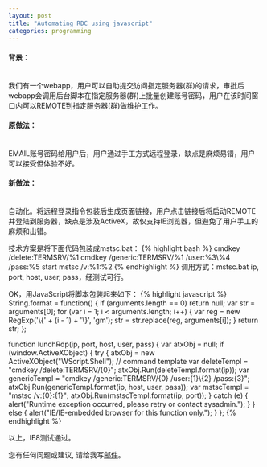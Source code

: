 ```yaml
---
layout: post
title: "Automating RDC using javascript"
categories: programming
---
```

#### 背景：
<br />
我们有一个webapp，用户可以自助提交访问指定服务器(群)的请求，审批后webapp会调用后台脚本在指定服务器(群)上批量创建账号密码，用户在该时间窗口内可以REMOTE到指定服务器(群)做维护工作。

#### 原做法：
<br />
EMAIL账号密码给用户后，用户通过手工方式远程登录，缺点是麻烦易错，用户可以接受但体验不好。

#### 新做法：
<br />
自动化。将远程登录指令包装后生成页面链接，用户点击链接后将启动REMOTE并登陆到服务器，缺点是涉及ActiveX，故仅支持IE浏览器，但避免了用户手工的麻烦和出错。

技术方案是将下面代码包装成mstsc.bat：
{% highlight bash %}
cmdkey /delete:TERMSRV/%1
cmdkey /generic:TERMSRV/%1 /user:%3\\%4 /pass:%5
start mstsc /v:%1:%2
{% endhighlight %}
调用方式：mstsc.bat ip, port, host, user, pass，经测试可行。

OK，用JavaScript将脚本包装起来如下：
{% highlight javascript %}
String.format = function() {
   if (arguments.length == 0)
      return null;
   var str = arguments[0];
   for (var i = 1; i < arguments.length; i++) {
      var reg = new RegExp('\\{' + (i - 1) + '\\}', 'gm');
      str = str.replace(reg, arguments[i]);
   }
   return str;
};

function lunchRdp(ip, port, host, user, pass) {
   var atxObj = null;
   if (window.ActiveXObject) {
      try {
         atxObj = new ActiveXObject("WScript.Shell");
         // command template
         var deleteTempl = "cmdkey /delete:TERMSRV/{0}";
         atxObj.Run(deleteTempl.format(ip));
         var genericTempl = "cmdkey /generic:TERMSRV/{0} /user:{1}\\{2} /pass:{3}";
         atxObj.Run(genericTempl.format(ip, host, user, pass));
         var mstscTempl = "mstsc /v:{0}:{1}";
         atxObj.Run(mstscTempl.format(ip, port));
      } catch (e) {
         alert("Runtime exception occurred, please retry or contact sysadmin.");
      }
   } else {
      alert("IE/IE-embedded browser for this function only.");
   }
};
{% endhighlight %}

以上，IE8测试通过。

您有任何问题或建议, 请给我写[邮件](mailto:yinwer81@gmail.com)。
